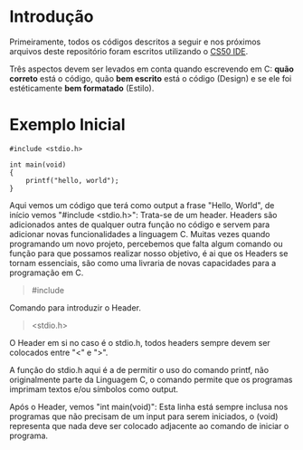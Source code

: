 # Introdução
Primeiramente, todos os códigos descritos a seguir e nos próximos arquivos deste repositório foram escritos utilizando o [CS50 IDE](https://ide.cs50.io).

Três aspectos devem ser levados em conta quando escrevendo em C: **quão correto** está o código, quão **bem escrito** está o código (Design) e se ele foi estéticamente **bem formatado** (Estilo).

# Exemplo Inicial
```
#include <stdio.h>

int main(void)
{
    printf("hello, world");
}
```
Aqui vemos um código que terá como output a frase "Hello, World", de início vemos "#include <stdio.h>": Trata-se de um header. Headers são adicionados antes de qualquer outra função no código e servem para adicionar novas funcionalidades a linguagem C. Muitas vezes quando programando um novo projeto, percebemos que falta algum comando ou função para que possamos realizar nosso objetivo, é ai que os Headers se tornam essenciais, são como uma livraria de novas capacidades para a programação em C.
> #include

Comando para introduzir o Header.

> <stdio.h>

O Header em si no caso é o stdio.h, todos headers sempre devem ser colocados entre "<" e ">".

A função do stdio.h aqui é a de permitir o uso do comando printf, não originalmente parte da Linguagem C, o comando permite que os programas imprimam textos e/ou símbolos como output.

Após o Header, vemos "int main(void)": Esta linha está sempre inclusa nos programas que não precisam de um input para serem iniciados, o (void) representa que nada deve ser colocado adjacente ao comando de iniciar o programa.

